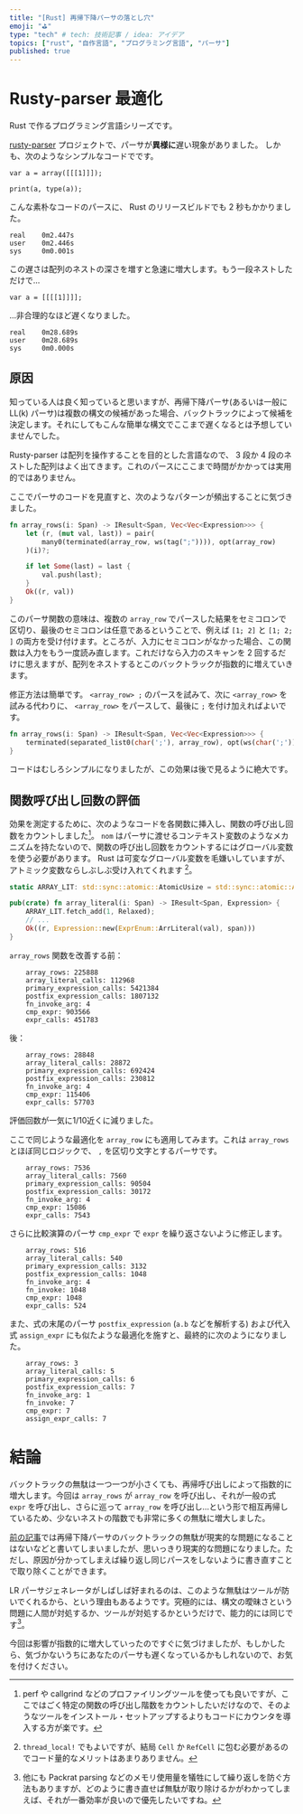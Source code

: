 ```yaml
---
title: "[Rust] 再帰下降パーサの落とし穴"
emoji: "⛳"
type: "tech" # tech: 技術記事 / idea: アイデア
topics: ["rust", "自作言語", "プログラミング言語", "パーサ"]
published: true
---
```


# Rusty-parser 最適化

Rust で作るプログラミング言語シリーズです。

[rusty-parser](https://github.com/msakuta/rusty-parser) プロジェクトで、パーサが**異様に**遅い現象がありました。
しかも、次のようなシンプルなコードでです。

```
var a = array([[[1]]]);

print(a, type(a));
```

こんな素朴なコードのパースに、 Rust のリリースビルドでも 2 秒もかかりました。

```
real    0m2.447s
user    0m2.446s
sys     0m0.001s
```

この遅さは配列のネストの深さを増すと急速に増大します。もう一段ネストしただけで...

```
var a = [[[[1]]]];
```

...非合理的なほど遅くなりました。

```
real    0m28.689s
user    0m28.689s
sys     0m0.000s
```

## 原因

知っている人は良く知っていると思いますが、再帰下降パーサ(あるいは一般に LL(k) パーサ)は複数の構文の候補があった場合、バックトラックによって候補を決定します。それにしてもこんな簡単な構文でここまで遅くなるとは予想していませんでした。

Rusty-parser は配列を操作することを目的とした言語なので、 3 段か 4 段のネストした配列はよく出てきます。これのパースにここまで時間がかかっては実用的ではありません。

ここでパーサのコードを見直すと、次のようなパターンが頻出することに気づきました。

```rust
fn array_rows(i: Span) -> IResult<Span, Vec<Vec<Expression>>> {
    let (r, (mut val, last)) = pair(
        many0(terminated(array_row, ws(tag(";")))), opt(array_row)
    )(i)?;

    if let Some(last) = last {
        val.push(last);
    }
    Ok((r, val))
}
```

このパーサ関数の意味は、複数の `array_row` でパースした結果をセミコロンで区切り、最後のセミコロンは任意であるということで、例えば `[1; 2]` と `[1; 2; ]` の両方を受け付けます。ところが、入力にセミコロンがなかった場合、この関数は入力をもう一度読み直します。これだけなら入力のスキャンを 2 回するだけに思えますが、配列をネストするとこのバックトラックが指数的に増えていきます。

修正方法は簡単です。 `<array_row> ;` のパースを試みて、次に `<array_row>` を試みる代わりに、 `<array_row>` をパースして、最後に `;` を付け加えればよいです。

```rust
fn array_rows(i: Span) -> IResult<Span, Vec<Vec<Expression>>> {
    terminated(separated_list0(char(';'), array_row), opt(ws(char(';'))))(i)
}
```

コードはむしろシンプルになりましたが、この効果は後で見るように絶大です。


## 関数呼び出し回数の評価

効果を測定するために、次のようなコードを各関数に挿入し、関数の呼び出し回数をカウントしました[^1]。 `nom` はパーサに渡せるコンテキスト変数のようなメカニズムを持たないので、関数の呼び出し回数をカウントするにはグローバル変数を使う必要があります。 Rust は可変なグローバル変数を毛嫌いしていますが、アトミック変数ならしぶしぶ受け入れてくれます [^2]。

[^1]: perf や callgrind などのプロファイリングツールを使っても良いですが、ここではごく特定の関数の呼び出し階数をカウントしたいだけなので、そのようなツールをインストール・セットアップするよりもコードにカウンタを導入する方が楽です。

[^2]: `thread_local!` でもよいですが、結局 `Cell` か `RefCell` に包む必要があるのでコード量的なメリットはあまりありません。

```rust
static ARRAY_LIT: std::sync::atomic::AtomicUsize = std::sync::atomic::AtomicUsize::new(0);

pub(crate) fn array_literal(i: Span) -> IResult<Span, Expression> {
    ARRAY_LIT.fetch_add(1, Relaxed);
    // ...
    Ok((r, Expression::new(ExprEnum::ArrLiteral(val), span)))
}
```

`array_rows` 関数を改善する前：

```
    array_rows: 225888
    array_literal_calls: 112968
    primary_expression_calls: 5421384
    postfix_expression_calls: 1807132
    fn_invoke_arg: 4
    cmp_expr: 903566
    expr_calls: 451783
```

後：

```
    array_rows: 28848
    array_literal_calls: 28872
    primary_expression_calls: 692424
    postfix_expression_calls: 230812
    fn_invoke_arg: 4
    cmp_expr: 115406
    expr_calls: 57703
```

評価回数が一気に1/10近くに減りました。

ここで同じような最適化を `array_row` にも適用してみます。これは `array_rows` とほぼ同じロジックで、 `,` を区切り文字とするパーサです。

```
    array_rows: 7536
    array_literal_calls: 7560
    primary_expression_calls: 90504
    postfix_expression_calls: 30172
    fn_invoke_arg: 4
    cmp_expr: 15086
    expr_calls: 7543
```

さらに比較演算のパーサ `cmp_expr` で `expr` を繰り返さないように修正します。

```
    array_rows: 516
    array_literal_calls: 540
    primary_expression_calls: 3132
    postfix_expression_calls: 1048
    fn_invoke_arg: 4
    fn_invoke: 1048
    cmp_expr: 1048
    expr_calls: 524
```

また、式の末尾のパーサ `postfix_expression` (`a.b` などを解析する) および代入式 `assign_expr` にも似たような最適化を施すと、最終的に次のようになりました。

```
    array_rows: 3
    array_literal_calls: 5
    primary_expression_calls: 6
    postfix_expression_calls: 7
    fn_invoke_arg: 1
    fn_invoke: 7
    cmp_expr: 7
    assign_expr_calls: 7
```

# 結論

バックトラックの無駄は一つ一つが小さくても、再帰呼び出しによって指数的に増大します。今回は `array_rows` が `array_row` を呼び出し、それが一般の式 `expr` を呼び出し、さらに巡って `array_row` を呼び出し…という形で相互再帰しているため、少ないネストの階数でも非常に多くの無駄に増大しました。

[前の記事](https://zenn.dev/msakuta/articles/82dce9d55417a3)では再帰下降パーサのバックトラックの無駄が現実的な問題になることはないなどと書いてしまいましたが、思いっきり現実的な問題になりました。ただし、原因が分かってしまえば繰り返し同じパースをしないように書き直すことで取り除くことができます。

LR パーサジェネレータがしばしば好まれるのは、このような無駄はツールが防いでくれるから、という理由もあるようです。究極的には、構文の曖昧さという問題に人間が対処するか、ツールが対処するかというだけで、能力的には同じです[^3]。

[^3]: 他にも Packrat parsing などのメモリ使用量を犠牲にして繰り返しを防ぐ方法もありますが、どのように書き直せば無駄が取り除けるかがわかってしまえば、それが一番効率が良いので優先したいですね。

今回は影響が指数的に増大していったのですぐに気づけましたが、もしかしたら、気づかないうちにあなたのパーサも遅くなっているかもしれないので、お気を付けください。
